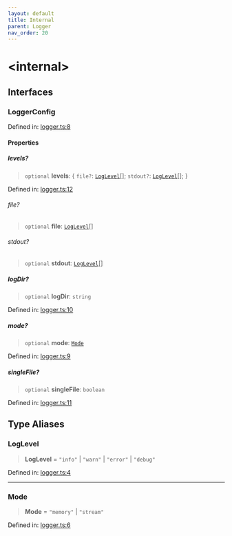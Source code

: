 ```yaml
---
layout: default
title: Internal
parent: Logger
nav_order: 20
---
```


# \<internal\>

## Interfaces

### LoggerConfig

Defined in: [logger.ts:8](https://github.com/react18-tools/git-json-resolver/blob/c1a0da129ec7d3f24591e9f70d996d635b9e341f/lib/src/logger.ts#L8)

#### Properties

##### levels?

> `optional` **levels**: \{ `file?`: [`LogLevel`](#loglevel)[]; `stdout?`: [`LogLevel`](#loglevel)[]; \}

Defined in: [logger.ts:12](https://github.com/react18-tools/git-json-resolver/blob/c1a0da129ec7d3f24591e9f70d996d635b9e341f/lib/src/logger.ts#L12)

###### file?

> `optional` **file**: [`LogLevel`](#loglevel)[]

###### stdout?

> `optional` **stdout**: [`LogLevel`](#loglevel)[]

##### logDir?

> `optional` **logDir**: `string`

Defined in: [logger.ts:10](https://github.com/react18-tools/git-json-resolver/blob/c1a0da129ec7d3f24591e9f70d996d635b9e341f/lib/src/logger.ts#L10)

##### mode?

> `optional` **mode**: [`Mode`](#mode-1)

Defined in: [logger.ts:9](https://github.com/react18-tools/git-json-resolver/blob/c1a0da129ec7d3f24591e9f70d996d635b9e341f/lib/src/logger.ts#L9)

##### singleFile?

> `optional` **singleFile**: `boolean`

Defined in: [logger.ts:11](https://github.com/react18-tools/git-json-resolver/blob/c1a0da129ec7d3f24591e9f70d996d635b9e341f/lib/src/logger.ts#L11)

## Type Aliases

### LogLevel

> **LogLevel** = `"info"` \| `"warn"` \| `"error"` \| `"debug"`

Defined in: [logger.ts:4](https://github.com/react18-tools/git-json-resolver/blob/c1a0da129ec7d3f24591e9f70d996d635b9e341f/lib/src/logger.ts#L4)

---

### Mode

> **Mode** = `"memory"` \| `"stream"`

Defined in: [logger.ts:6](https://github.com/react18-tools/git-json-resolver/blob/c1a0da129ec7d3f24591e9f70d996d635b9e341f/lib/src/logger.ts#L6)

